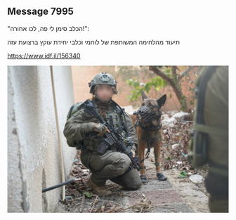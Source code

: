 ## Message 7995

"הכלב סימן לי פה, לכו אחורה!":

תיעוד מהלחימה המשותפת של לוחמי וכלבי יחידת עוקץ ברצועת עזה

https://www.idf.il/156340

![Photo](7995/7995_photo.jpg)
